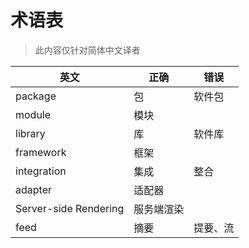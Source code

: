 # 术语表

> 此内容仅针对简体中文译者

| 英文 | 正确 | 错误 |
| ---- | ---- | ---- |
| package | 包 | 软件包 |
| module | 模块 |  |
| library | 库 | 软件库 |
| framework | 框架 |  |
| integration | 集成 | 整合 |
| adapter | 适配器 |  |
| Server-side Rendering | 服务端渲染 |  |
| feed | 摘要 | 提要、流 |
